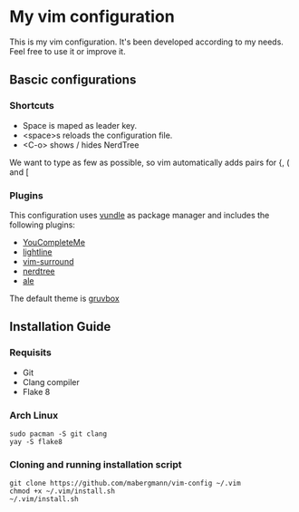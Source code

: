# My vim configuration

This is my vim configuration. It's been developed according to my needs. Feel free to use it or improve it.

## Bascic configurations

### Shortcuts
- Space is maped as leader key.
- \<space\>s reloads the configuration file.
- \<C-o\> shows / hides NerdTree

We want to type as few as possible, so vim automatically adds pairs for \{, \( and \[

### Plugins

This configuration uses [vundle](https://github.com/VundleVim/Vundle.vim) as package manager and includes the following plugins:
- [YouCompleteMe](https://github.com/Valloric/YouCompleteMe)
- [lightline](https://github.com/itchyny/lightline.vim')
- [vim-surround](https://github.com/tpope/vim-surround')
- [nerdtree](https://github.com/scrooloose/nerdtree')
- [ale](https://github.com/w0rp/ale')

The default theme is [gruvbox](https://github.com/morhetz/gruvbox)

## Installation Guide

### Requisits
- Git
- Clang compiler
- Flake 8

### Arch Linux
	sudo pacman -S git clang 
	yay -S flake8

### Cloning and running installation script
	git clone https://github.com/mabergmann/vim-config ~/.vim
	chmod +x ~/.vim/install.sh
	~/.vim/install.sh

